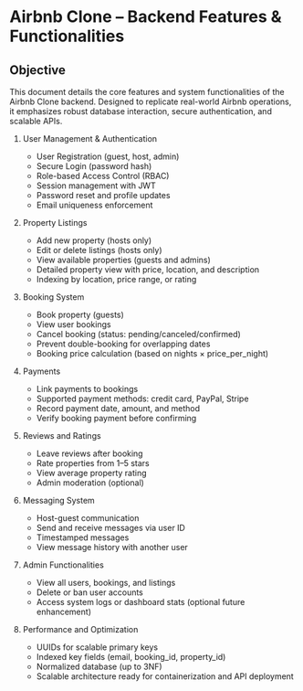 # Airbnb Clone – Backend Features & Functionalities

## Objective
This document details the core features and system functionalities of the Airbnb Clone backend.
Designed to replicate real-world Airbnb operations, it emphasizes robust database interaction, secure authentication, 
and scalable APIs.

1. User Management & Authentication
   - User Registration (guest, host, admin)
   - Secure Login (password hash)
   - Role-based Access Control (RBAC)
   - Session management with JWT
   - Password reset and profile updates
   - Email uniqueness enforcement
  
2. Property Listings
   - Add new property (hosts only)
   - Edit or delete listings (hosts only)
   - View available properties (guests and admins)
   - Detailed property view with price, location, and description
   - Indexing by location, price range, or rating

3. Booking System
   - Book property (guests)
   - View user bookings
   - Cancel booking (status: pending/canceled/confirmed)
   - Prevent double-booking for overlapping dates
   - Booking price calculation (based on nights × price_per_night)
  
4. Payments
   - Link payments to bookings
   - Supported payment methods: credit card, PayPal, Stripe
   - Record payment date, amount, and method
   - Verify booking payment before confirming
  
5. Reviews and Ratings
   - Leave reviews after booking
   - Rate properties from 1–5 stars
   - View average property rating
   - Admin moderation (optional)
  
6. Messaging System
   - Host-guest communication
   - Send and receive messages via user ID
   - Timestamped messages
   - View message history with another user
  
7. Admin Functionalities
   - View all users, bookings, and listings
   - Delete or ban user accounts
   - Access system logs or dashboard stats (optional future enhancement)
  
8. Performance and Optimization
   - UUIDs for scalable primary keys
   - Indexed key fields (email, booking_id, property_id)
   - Normalized database (up to 3NF)
   - Scalable architecture ready for containerization and API deployment
